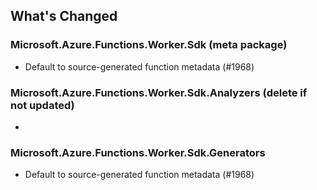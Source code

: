 ## What's Changed

<!-- Please add your release notes in the following format:
- My change description (#PR/#issue)
-->

### Microsoft.Azure.Functions.Worker.Sdk <version> (meta package)

- Default to source-generated function metadata (#1968)

### Microsoft.Azure.Functions.Worker.Sdk.Analyzers <version> (delete if not updated)

- <entry>

### Microsoft.Azure.Functions.Worker.Sdk.Generators <version>

- Default to source-generated function metadata (#1968)
